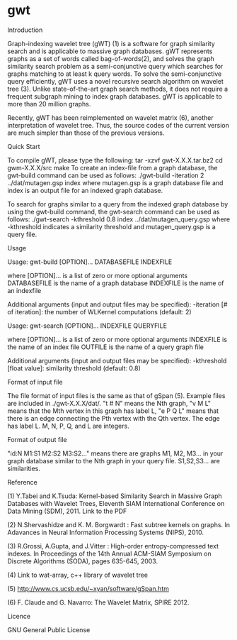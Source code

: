 # gwt
Introduction

Graph-indexing wavelet tree (gWT) (1) is a software for graph similarity search and is applicable to massive graph databases. gWT represents graphs as a set of words called bag-of-words(2), and solves the graph similarity search problem as a semi-conjunctive query which searches for graphs matching to at least k query words. To solve the semi-conjunctive query efficiently, gWT uses a novel recursive search algorithm on wavelet tree (3). Unlike state-of-the-art graph search methods, it does not require a frequent subgraph mining to index graph databases. gWT is applicable to more than 20 million graphs.

Recently, gWT has been reimplemented on wavelet matrix (6), another interpretation of wavelet tree. Thus, the source codes of the current version are much simpler than those of the previous versions.

Quick Start

To compile gWT, please type the following: tar -xzvf gwt-X.X.X.tar.bz2 cd gwm-X.X.X/src make To create an index-file from a graph database, the gwt-build command can be used as follows: ./gwt-build -iteration 2 ../dat/mutagen.gsp index where mutagen.gsp is a graph database file and index is an output file for an indexed graph database.

To search for graphs similar to a query from the indexed graph database by using the gwt-build command, the gwt-search command can be used as follows: ./gwt-search -kthreshold 0.8 index ../dat/mutagen_query.gsp where -kthreshold indicates a similarity threshold and mutagen_query.gsp is a query file.

Usage

Usage: gwt-build [OPTION]... DATABASEFILE INDEXFILE

where [OPTION]...  is a list of zero or more optional arguments
      DATABASEFILE  is the name of a graph database
      INDEXFILE     is the name of an indexfile

Additional arguments (input and output files may be specified): -iteration [# of iteration]: the number of WLKernel computations (default: 2)

Usage: gwt-search [OPTION]... INDEXFILE QUERYFILE   

where [OPTION]...  is a list of zero or more optional arguments
      INDEXFILE    is the name of an index file
      OUTFILE      is the name of a query graph file 

Additional arguments (input and output files may be specified): -kthreshold [float value]: similarity threshold (default: 0.8) 

Format of input file

The file format of input files is the same as that of gSpan (5). 
Example files are included in ./gwt-X.X.X/dat/. "t # N" means the Nth graph, "v M L" means that the Mth vertex in this graph has label L, "e P Q L" means that there is an edge connecting the Pth vertex with the Qth vertex. 
The edge has label L. M, N, P, Q, and L are integers.

Format of output file

"id:N M1:S1 M2:S2 M3:S2..."
means there are graphs M1, M2, M3... in your graph database similar to the Nth graph in your query file. S1,S2,S3... are similarities.

Reference

(1) Y.Tabei and K.Tsuda: Kernel-based Similarity Search in Massive Graph Databases with Wavelet Trees, Eleventh SIAM International Conference on Data Mining (SDM), 2011. Link to the PDF

(2) N.Shervashidze and K. M. Borgwardt : Fast subtree kernels on graphs. In Adavances in Neural Information Processing Systems (NIPS), 2010.

(3) R.Grossi, A.Gupta, and J.Vitter : High-order entropy-compressed text indexes. In Proceedings of the 14th Annual ACM-SIAM Symposium on Discrete Algorithms (SODA), pages 635-645, 2003.

(4) Link to wat-array, c++ library of wavelet tree

(5) http://www.cs.ucsb.edu/~xyan/software/gSpan.htm

(6) F. Claude and G. Navarro: The Wavelet Matrix, SPIRE 2012.

Licence

GNU General Public License


